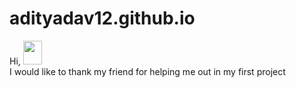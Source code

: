 # adityadav12.github.io
Hi, <img src="https://raw.githubusercontent.com/MartinHeinz/MartinHeinz/master/wave.gif" width="30px" height="38"></h1>
<br>
I would like to thank my friend for helping me out in my first project
